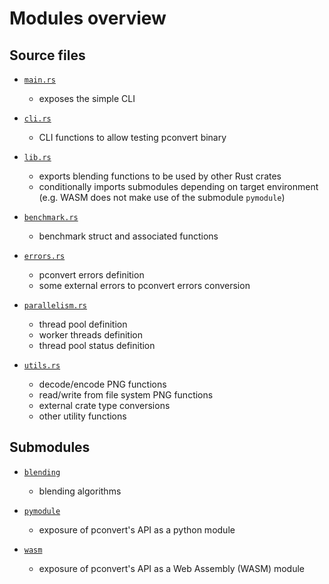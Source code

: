 # Modules overview

## Source files

* [`main.rs`](./main.rs)
  * exposes the simple CLI

* [`cli.rs`](./cli.rs)
  * CLI functions to allow testing pconvert binary

* [`lib.rs`](./lib.rs)
  * exports blending functions to be used by other Rust crates
  * conditionally imports submodules depending on target environment (e.g. WASM does not make use of the submodule `pymodule`)

* [`benchmark.rs`](./benchmark.rs)
  * benchmark struct and associated functions

* [`errors.rs`](./errors.rs)
  * pconvert errors definition
  * some external errors to pconvert errors conversion

* [`parallelism.rs`](./parallelism.rs)
  * thread pool definition
  * worker threads definition
  * thread pool status definition

* [`utils.rs`](./utils.rs)
  * decode/encode PNG functions
  * read/write from file system PNG functions
  * external crate type conversions
  * other utility functions

## Submodules

* [`blending`](./blending/)
  * blending algorithms

* [`pymodule`](./pymodule/)
  * exposure of pconvert's API as a python module

* [`wasm`](./wasm/)
  * exposure of pconvert's API as a Web Assembly (WASM) module
